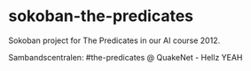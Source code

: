 sokoban-the-predicates
======================

Sokoban project for The Predicates in our AI course 2012.

Sambandscentralen: #the-predicates @ QuakeNet - Hellz YEAH